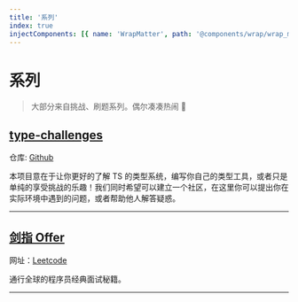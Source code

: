 ```yaml
---
title: '系列'
index: true
injectComponents: [{ name: 'WrapMatter', path: '@components/wrap/wrap_matter.vue' }]
---
```


# 系列

> 大部分来自挑战、刷题系列。偶尔凑凑热闹 👀

## [type-challenges](/wrap/tc)

仓库: [Github](https://github.com/type-challenges/type-challenges)

本项目意在于让你更好的了解 TS 的类型系统，编写你自己的类型工具，或者只是单纯的享受挑战的乐趣！我们同时希望可以建立一个社区，在这里你可以提出你在实际环境中遇到的问题，或者帮助他人解答疑惑。

<WrapMatter wrap="tc"/>

---

## [剑指 Offer](/wrap/sword_to_offer)

网址：[Leetcode](https://leetcode-cn.com/study-plan/lcof)

通行全球的程序员经典面试秘籍。

<WrapMatter wrap="sword_to_offer"/>

---
